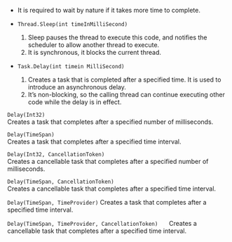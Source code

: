 * It is required to wait by nature if it takes more time to complete.
* `Thread.Sleep(int timeInMilliSecond)`
  1. Sleep pauses the thread to execute this code, and notifies the scheduler to allow another thread to execute.
  2. It is synchronous, it blocks the current thread.
 
* `Task.Delay(int timein MilliSecond)`
  1. Creates a task that is completed after a specified time. It is used to introduce an asynchronous delay.
  2. It’s non-blocking, so the calling thread can continue executing other code while the delay is in effect.

`Delay(Int32)`	
Creates a task that completes after a specified number of milliseconds.

`Delay(TimeSpan)`	
Creates a task that completes after a specified time interval.

`Delay(Int32, CancellationToken)`	
Creates a cancellable task that completes after a specified number of milliseconds.

`Delay(TimeSpan, CancellationToken)`	
Creates a cancellable task that completes after a specified time interval.

`Delay(TimeSpan, TimeProvider)`
Creates a task that completes after a specified time interval.

`Delay(TimeSpan, TimeProvider, CancellationToken)	`
Creates a cancellable task that completes after a specified time interval.
